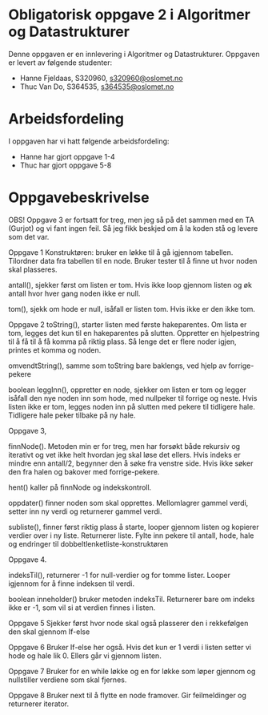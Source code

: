 # Obligatorisk oppgave 2 i Algoritmer og Datastrukturer

Denne oppgaven er en innlevering i Algoritmer og Datastrukturer. 
Oppgaven er levert av følgende studenter:
* Hanne Fjeldaas, S320960, s320960@oslomet.no
* Thuc Van Do, S364535, s364535@oslomet.no

# Arbeidsfordeling

I oppgaven har vi hatt følgende arbeidsfordeling:
* Hanne har gjort oppgave 1-4
* Thuc har gjort oppgave 5-8


# Oppgavebeskrivelse

OBS! Oppgave 3 er fortsatt for treg, men jeg så på det sammen med en TA (Gurjot) og vi fant ingen feil. Så jeg fikk beskjed om å la koden stå og levere som det var. 

Oppgave 1
Konstruktøren: bruker en løkke til å gå igjennom tabellen. Tilordner data 
fra tabellen til en node. Bruker tester til å finne ut hvor noden skal 
plasseres.

antall(), sjekker først om listen er tom. Hvis ikke loop gjennom listen
og øk antall hvor hver gang noden ikke er null. 

tom(), sjekk om hode er null, isåfall er listen tom. Hvis ikke er den ikke
tom. 

Oppgave 2 
toString(), starter listen med første hakeparentes. Om lista er tom, 
legges det kun til en hakeparentes på slutten. Oppretter en hjelpestring
til å få til å få komma på riktig plass. Så lenge det er flere noder igjen, 
printes et komma og noden.

omvendtString(), samme som toString bare baklengs, ved hjelp av forrige-pekere

boolean leggInn(), oppretter en node, sjekker om listen er tom og legger isåfall
den nye noden inn som hode, med nullpeker til forrige og neste. Hvis listen
ikke er tom, legges noden inn på slutten med pekere til tidligere hale.
Tidligere hale peker tilbake på ny hale.

Oppgave 3,

finnNode(). Metoden min er for treg, men har forsøkt både rekursiv og iterativt og
vet ikke helt hvordan jeg skal løse det ellers. 
Hvis indeks er mindre enn antall/2, begynner den å søke fra venstre side. 
Hvis ikke søker den fra halen og bakover med forrige-pekere.

hent() kaller på finnNode og indekskontroll. 

oppdater() finner noden som skal opprettes. Mellomlagrer gammel verdi, setter
inn ny verdi og returnerer gammel verdi. 

subliste(), finner først riktig plass å starte, looper gjennom listen og 
kopierer verdier over i ny liste. Returnerer liste. 
Fylte inn pekere til antall, hode, hale og endringer til dobbeltlenketliste-konstruktøren

Oppgave 4.

indeksTil(), returnerer -1 for null-verdier og for tomme lister.
Looper igjennom for å finne indeksen til verdi. 

boolean inneholder() bruker metoden indeksTil. Returnerer bare om indeks
ikke er -1, som vil si at verdien finnes i listen.

Oppgave 5
Sjekker først hvor node skal også plasserer den i rekkefølgen den skal gjennom If-else

Oppgave 6
Bruker If-else her også. Hvis det kun er 1 verdi i listen setter vi hode og hale lik 0. Ellers går vi gjennom listen.

Oppgave 7
Bruker for en while løkke og en for løkke som løper gjennom og nullstiller verdiene som skal fjernes.

Oppgave 8
Bruker next til å flytte en node framover. Gir feilmeldinger og returnerer iterator.
